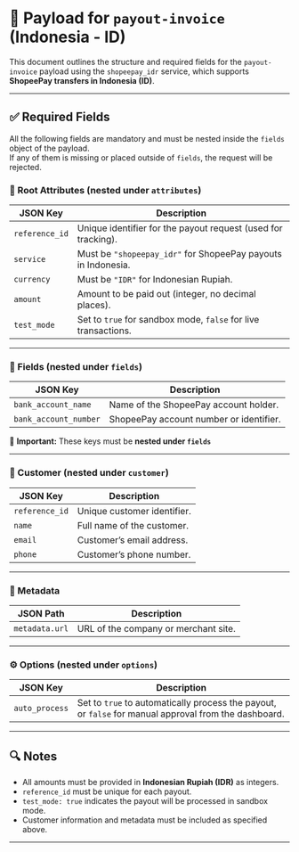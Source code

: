 # 📄 Payload for `payout-invoice` (Indonesia - ID)

This document outlines the structure and required fields for the `payout-invoice` payload using the `shopeepay_idr` service, which supports **ShopeePay transfers in Indonesia (ID)**.

---

## ✅ Required Fields

All the following fields are mandatory and must be nested inside the `fields` object of the payload.  
If any of them is missing or placed outside of `fields`, the request will be rejected.

### 🧾 Root Attributes (nested under `attributes`)

| JSON Key       | Description                                                    |
| -------------- | -------------------------------------------------------------- |
| `reference_id` | Unique identifier for the payout request (used for tracking).  |
| `service`      | Must be `"shopeepay_idr"` for ShopeePay payouts in Indonesia.  |
| `currency`     | Must be `"IDR"` for Indonesian Rupiah.                         |
| `amount`       | Amount to be paid out (integer, no decimal places).            |
| `test_mode`    | Set to `true` for sandbox mode, `false` for live transactions. |

---

### 🏦 Fields (nested under `fields`)

| JSON Key              | Description                             |
| --------------------- | --------------------------------------- |
| `bank_account_name`   | Name of the ShopeePay account holder.   |
| `bank_account_number` | ShopeePay account number or identifier. |

📝 **Important:** These keys must be **nested under `fields`**

---

### 👤 Customer (nested under `customer`)

| JSON Key       | Description                 |
| -------------- | --------------------------- |
| `reference_id` | Unique customer identifier. |
| `name`         | Full name of the customer.  |
| `email`        | Customer’s email address.   |
| `phone`        | Customer’s phone number.    |

---

### 🧩 Metadata

| JSON Path      | Description                          |
| -------------- | ------------------------------------ |
| `metadata.url` | URL of the company or merchant site. |

---

### ⚙️ Options (nested under `options`)

| JSON Key       | Description                                                                                           |
| -------------- | ----------------------------------------------------------------------------------------------------- |
| `auto_process` | Set to `true` to automatically process the payout, or `false` for manual approval from the dashboard. |

---

## 🔍 Notes

- All amounts must be provided in **Indonesian Rupiah (IDR)** as integers.
- `reference_id` must be unique for each payout.
- `test_mode: true` indicates the payout will be processed in sandbox mode.
- Customer information and metadata must be included as specified above.

---
